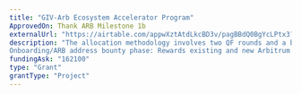 ```yaml
---
title: "GIV-Arb Ecosystem Accelerator Program"
ApprovedOn: Thank ARB Milestone 1b
externalUrl: "https://airtable.com/appwXztAtdLkcBD3v/pagBBdQ0BgYcLPtx3?detail=eyJwYWdlSWQiOiJwYWdSQ0wwUU43Tkt0YWM3WSIsInJvd0lkIjoicmVjbERLZGFZb093MDRuRFMiLCJzaG93Q29tbWVudHMiOmZhbHNlfQ"
description: "The allocation methodology involves two QF rounds and a bounty component for Giveth projects adding an Arbitrum address. This prepares them for the Arb ecosystem. The four program phases are:
Onboarding/ARB address bounty phase: Rewards existing and new Arbitrum projects for adding an Arbitrum address, with bounties distributed at phase end."
fundingAsk: "162100"
type: "Grant"
grantType: "Project"
---
```

